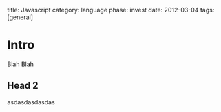 title: Javascript
category: language
phase: invest
date: 2012-03-04
tags: [general]

# Intro

Blah Blah

## Head 2
asdasdasdasdas
